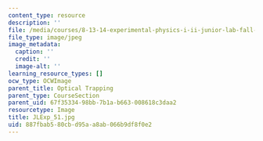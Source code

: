 ```yaml
---
content_type: resource
description: ''
file: /media/courses/8-13-14-experimental-physics-i-ii-junior-lab-fall-2016-spring-2017/887fbab580cbd95aa8ab066b9df8f0e2_JLExp_51.jpg
file_type: image/jpeg
image_metadata:
  caption: ''
  credit: ''
  image-alt: ''
learning_resource_types: []
ocw_type: OCWImage
parent_title: Optical Trapping
parent_type: CourseSection
parent_uid: 67f35334-98bb-7b1a-b663-008618c3daa2
resourcetype: Image
title: JLExp_51.jpg
uid: 887fbab5-80cb-d95a-a8ab-066b9df8f0e2
---
```

